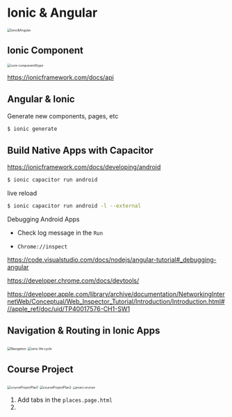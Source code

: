 # Ionic & Angular

<img src="/Users/henrylong/Angular/Ionic&Angular/Images/Ionic&Angular.png" alt="Ionic&Angular" style="zoom:50%;" />





## Ionic Component

<img src="/Users/henrylong/Angular/Ionic&Angular/Images/core-component0type.png" alt="core-component0type" style="zoom:50%;" />



https://ionicframework.com/docs/api



## Angular & Ionic



Generate new components, pages, etc 

```bash
$ ionic generate
```



## Build Native Apps with Capacitor



https://ionicframework.com/docs/developing/android



```bash
$ ionic capacitor run android
```



live reload

```bash
$ ionic capacitor run android -l --external
```



Debugging Android Apps

* Check log message in the `Run`



* `Chrome://inspect`



https://code.visualstudio.com/docs/nodejs/angular-tutorial#_debugging-angular



https://developer.chrome.com/docs/devtools/



https://developer.apple.com/library/archive/documentation/NetworkingInternetWeb/Conceptual/Web_Inspector_Tutorial/Introduction/Introduction.html#//apple_ref/doc/uid/TP40017576-CH1-SW1



## Navigation & Routing in Ionic Apps

<img src="/Users/henrylong/Angular/Ionic&Angular/Images/Navigation.png" alt="Navigation" style="zoom:50%;" />



<img src="/Users/henrylong/Angular/Ionic&Angular/Images/ionic life.cycle.png" alt="ionic life.cycle" style="zoom:50%;" />



## Course Project

<img src="/Users/henrylong/Angular/Ionic&Angular/Images/courseProjectPlan1.png" alt="courseProjectPlan1" style="zoom:50%;" />



<img src="/Users/henrylong/Angular/Ionic&Angular/Images/courseProjectPlan2.png" alt="courseProjectPlan2" style="zoom:50%;" />



<img src="/Users/henrylong/Angular/Ionic&Angular/Images/project-structure.png" alt="project-structure" style="zoom:40%;" />





1. Add tabs in the `places.page.html`
2. 





